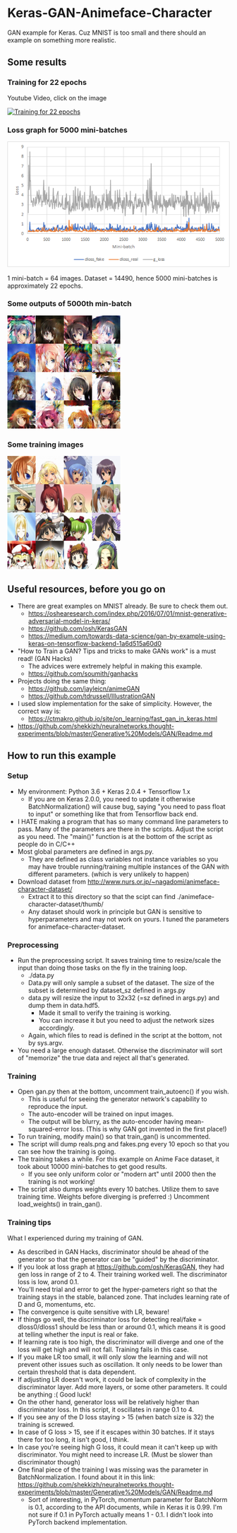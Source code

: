 # Keras-GAN-Animeface-Character

GAN example for Keras. Cuz MNIST is too small and there
should an example on something more realistic.

## Some results

### Training for 22 epochs

Youtube Video, click on the image

[![Training for 22 epochs](http://img.youtube.com/vi/YuGFmgCQV8I/0.jpg)](https://www.youtube.com/watch?v=YuGFmgCQV8I)

### Loss graph for 5000 mini-batches

![Loss graph](html_data/loss.png)

1 mini-batch = 64 images.
Dataset = 14490, hence 5000 mini-batches is approximately 22 epochs.

### Some outputs of 5000th min-batch

![Some ouptputs of 5000th mini-batch](html_data/frame_00000499.png)

### Some training images

![Some inputs](html_data/reals.png)


## Useful resources, before you go on

* There are great examples on MNIST already. Be sure to check them out.
    * https://oshearesearch.com/index.php/2016/07/01/mnist-generative-adversarial-model-in-keras/
    * https://github.com/osh/KerasGAN
    * https://medium.com/towards-data-science/gan-by-example-using-keras-on-tensorflow-backend-1a6d515a60d0
* "How to Train a GAN? Tips and tricks to make GANs work" is a must read! (GAN Hacks)
    * The advices were extremely helpful in making this example.
    * https://github.com/soumith/ganhacks
* Projects doing the same thing:
    * https://github.com/jayleicn/animeGAN
    * https://github.com/tdrussell/IllustrationGAN
* I used slow implementation for the sake of simplicity. However, the correct way is:
    * https://ctmakro.github.io/site/on_learning/fast_gan_in_keras.html
* https://github.com/shekkizh/neuralnetworks.thought-experiments/blob/master/Generative%20Models/GAN/Readme.md


## How to run this example

### Setup
* My environment: Python 3.6 + Keras 2.0.4 + Tensorflow 1.x
    * If you are on Keras 2.0.0, you need to update it otherwise BatchNormalization() will
      cause bug, saying "you need to pass float to input" or something
      like that from Tensorflow back end.
* I HATE making a program that has so many command line parameters to pass.
  Many of the parameters are there in the scripts. Adjust the script as you need.
  The "main()" function is at the bottom of the script as people do in C/C++
* Most global parameters are defined in args.py.
    * They are defined as class variables not instance variables so you may have trouble
      running/training multiple instances of the GAN with different parameters.
      (which is very unlikely to happen)
* Download dataset from http://www.nurs.or.jp/~nagadomi/animeface-character-dataset/
    * Extract it to this directory so that the scipt can find
      ./animeface-character-dataset/thumb/
    * Any dataset should work in principle but GAN is sensitive to hyperparameters and may not work
      on yours. I tuned the parameters for animeface-character-dataset.

### Preprocessing
* Run the preprocessing script. It saves training time to resize/scale the input than
  doing those tasks on the fly in the training loop.
    * ./data.py
    * Data.py will only sample a subset of the dataset. The size of the subset is determined
      by dataset_sz defined in args.py
    * data.py will resize the input to 32x32 (=sz defined in args.py) and dump them in data.hdf5.
        * Made it small to verify the training is working.
        * You can increase it but you need to adjust the network sizes accordingly.
    * Again, which files to read is defined in the script at the bottom, not by sys.argv.
* You need a large enough dataset. Otherwise the discriminator will sort of "memorize"
  the true data and reject all that's generated.

### Training
* Open gan.py then at the bottom, uncomment train\_autoenc() if you wish.
    * This is useful for seeing the generator network's capability to reproduce the input.
    * The auto-encoder will be trained on input images.
    * The output will be blurry, as the auto-encoder having mean-squared-error loss.
      (This is why GAN got invented in the first place!)
* To run training, modify main() so that train\_gan() is uncommented.
* The script will dump reals.png and fakes.png every 10 epoch so that you can see
  how the training is going.
* The training takes a while. For this example on Anime Face dataset, it took about 10000 mini-batches
  to get good results.
    * If you see only uniform color or "modern art" until 2000 then the training is not working!
* The script also dumps weights every 10 batches. Utilize them to save training time.
  Weights before diverging is preferred :)
  Uncomment load\_weights() in train\_gan().

### Training tips
What I experienced during my training of GAN.
* As described in GAN Hacks, discriminator should be ahead of the generator so that
  the generator can be "guided" by the discriminator.
* If you look at loss graph at https://github.com/osh/KerasGAN,
  they had gen loss in range of 2 to 4. Their training worked well.
  The discriminator loss is low, arond 0.1.
* You'll need trial and error to get the hyper-pameters right
  so that the training stays in the stable, balanced zone.
  That includes learning rate of D and G, momentums, etc.
* The convergence is quite sensitive with LR, beware!
* If things go well, the discriminator loss for detecting real/fake = dloss0/dloss1 should
  be less than or around 0.1, which means it is good at telling whether the input is real or fake.
* If learning rate is too high, the discriminator will diverge and
  one of the loss will get high and will not fall. Training fails in this case.
* If you make LR too small, it will only slow the learning and will not prevent other issues
  such as oscillation. It only needs to be lower than certain threshold that is data dependent.
* If adjusting LR doesn't work, it could be lack of complexity in the discriminator layer.
  Add more layers, or some other parameters. It could be anything :( Good luck!
* On the other hand, generator loss will be relatively higher than discriminator loss.
  In this script, it oscillates in range 0.1 to 4.
* If you see any of the D loss staying > 15 (when batch size is 32) the training is screwed.
* In case of G loss > 15, see if it escapes within 30 batches.
  If it stays there for too long, it isn't good, I think.
* In case you're seeing high G loss, it could mean it can't keep up with discriminator.
  You might need to increase LR. (Must be slower than discriminator though)
* One final piece of the training I was missing was the parameter in BatchNormalization.
  I found about it in this link:
  https://github.com/shekkizh/neuralnetworks.thought-experiments/blob/master/Generative%20Models/GAN/Readme.md
    * Sort of interesting, in PyTorch, momentum parameter for BatchNorm is 0.1, according to the API documents, while in Keras it is 0.99. I'm not sure if 0.1 in PyTorch actually means 1 - 0.1. I didn't look into PyTorch backend implementation.
